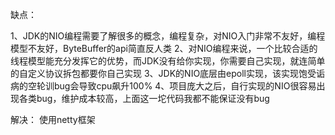 
缺点：

1、JDK的NIO编程需要了解很多的概念，编程复杂，对NIO入门非常不友好，编程模型不友好，ByteBuffer的api简直反人类
2、对NIO编程来说，一个比较合适的线程模型能充分发挥它的优势，而JDK没有给你实现，你需要自己实现，就连简单的自定义协议拆包都要你自己实现
3、JDK的NIO底层由epoll实现，该实现饱受诟病的空轮训bug会导致cpu飙升100%
4、项目庞大之后，自行实现的NIO很容易出现各类bug，维护成本较高，上面这一坨代码我都不能保证没有bug



解决：
使用netty框架

